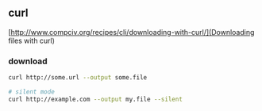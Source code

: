 ## curl
[http://www.compciv.org/recipes/cli/downloading-with-curl/](Downloading files with curl)

### download
```bash
curl http://some.url --output some.file

# silent mode
curl http://example.com --output my.file --silent
```
